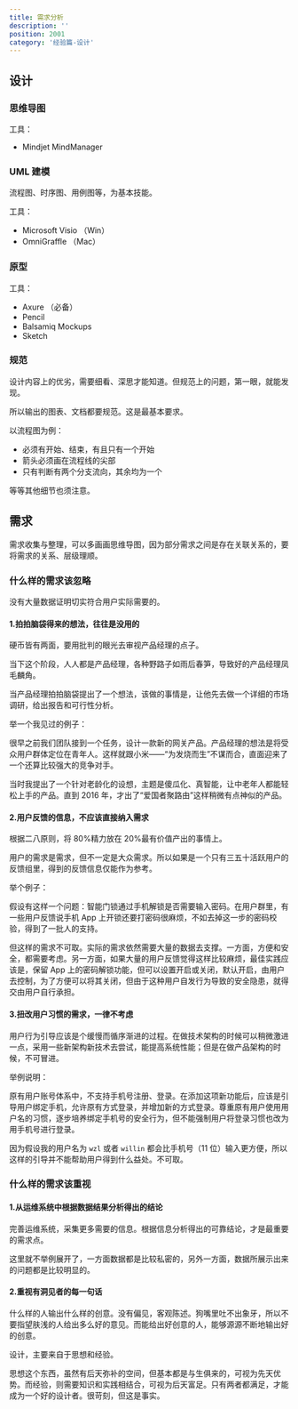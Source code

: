 ```yaml
---
title: 需求分析
description: ''
position: 2001
category: '经验篇-设计'
---
```


## 设计

### 思维导图

工具：

- Mindjet MindManager

### UML 建模

流程图、时序图、用例图等，为基本技能。

工具：

- Microsoft Visio （Win）
- OmniGraffle （Mac）

### 原型

工具：

- Axure （必备）
- Pencil
- Balsamiq Mockups
- Sketch

### 规范

设计内容上的优劣，需要细看、深思才能知道。但规范上的问题，第一眼，就能发现。

所以输出的图表、文档都要规范。这是最基本要求。

以流程图为例：

- 必须有开始、结束，有且只有一个开始
- 箭头必须画在流程线的尖部
- 只有判断有两个分支流向，其余均为一个

等等其他细节也须注意。

<adsbygoogle></adsbygoogle>

## 需求

需求收集与整理，可以多画画思维导图，因为部分需求之间是存在关联关系的，要将需求的关系、层级理顺。

### 什么样的需求该忽略

没有大量数据证明切实符合用户实际需要的。

#### 1.拍拍脑袋得来的想法，往往是没用的

硬币皆有两面，要用批判的眼光去审视产品经理的点子。

当下这个阶段，人人都是产品经理，各种野路子如雨后春笋，导致好的产品经理凤毛麟角。

当产品经理拍拍脑袋提出了一个想法，该做的事情是，让他先去做一个详细的市场调研，给出报告和可行性分析。

举一个我见过的例子：

很早之前我们团队接到一个任务，设计一款新的网关产品。产品经理的想法是将受众用户群体定位在青年人。这样就跟小米——“为发烧而生”不谋而合，直面迎来了一个还算比较强大的竞争对手。

当时我提出了一个针对老龄化的设想，主题是傻瓜化、真智能，让中老年人都能轻松上手的产品。直到 2016 年，才出了“爱国者聚路由”这样稍微有点神似的产品。

#### 2.用户反馈的信息，不应该直接纳入需求

根据二八原则，将 80%精力放在 20%最有价值产出的事情上。

用户的需求是需求，但不一定是大众需求。所以如果是一个只有三五十活跃用户的反馈组里，得到的反馈信息仅能作为参考。

举个例子：

假设有这样一个问题：智能门锁通过手机解锁是否需要输入密码。在用户群里，有一些用户反馈说手机 App 上开锁还要打密码很麻烦，不如去掉这一步的密码校验，得到了一批人的支持。

但这样的需求不可取。实际的需求依然需要大量的数据去支撑。一方面，方便和安全，都需要考虑。另一方面，如果大量的用户反馈觉得这样比较麻烦，最佳实践应该是，保留 App 上的密码解锁功能，但可以设置开启或关闭，默认开启，由用户去控制，为了方便可以将其关闭，但由于这种用户自发行为导致的安全隐患，就得交由用户自行承担。

#### 3.扭改用户习惯的需求，一律不考虑

用户行为引导应该是个缓慢而循序渐进的过程。在做技术架构的时候可以稍微激进一点，采用一些新架构新技术去尝试，能提高系统性能；但是在做产品架构的时候，不可冒进。

举例说明：

原有用户账号体系中，不支持手机号注册、登录。在添加这项新功能后，应该是引导用户绑定手机，允许原有方式登录，并增加新的方式登录。尊重原有用户使用用户名的习惯，逐步培养绑定手机号的安全行为，但不能强制用户将登录习惯也改为用手机号进行登录。

因为假设我的用户名为 `wzl` 或者 `willin` 都会比手机号（11 位）输入更方便，所以这样的引导并不能帮助用户得到什么益处。不可取。

### 什么样的需求该重视

#### 1.从运维系统中根据数据结果分析得出的结论

完善运维系统，采集更多需要的信息。根据信息分析得出的可靠结论，才是最重要的需求点。

这里就不举例展开了，一方面数据都是比较私密的，另外一方面，数据所展示出来的问题都是比较明显的。

#### 2.重视有洞见者的每一句话

什么样的人输出什么样的创意。没有偏见，客观陈述。狗嘴里吐不出象牙，所以不要指望肤浅的人给出多么好的意见。而能给出好创意的人，能够源源不断地输出好的创意。

设计，主要来自于思想和经验。

思想这个东西，虽然有后天弥补的空间，但基本都是与生俱来的，可视为先天优势。而经验，则需要知识和实践相结合，可视为后天富足。只有两者都满足，才能成为一个好的设计者。很苛刻，但这是事实。

